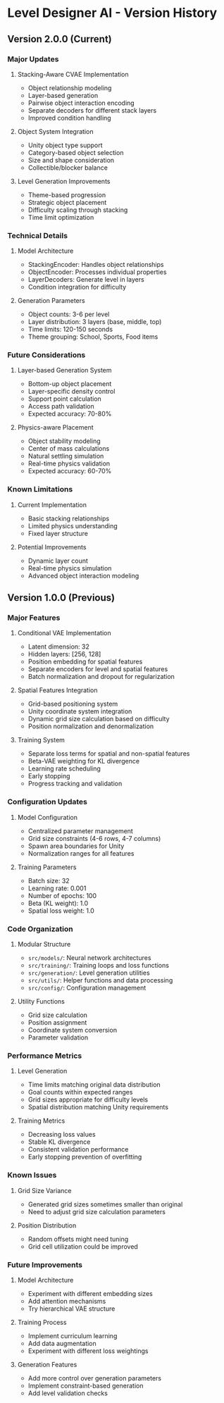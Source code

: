 # Level Designer AI - Version History

## Version 2.0.0 (Current)

### Major Updates
1. Stacking-Aware CVAE Implementation
   - Object relationship modeling
   - Layer-based generation
   - Pairwise object interaction encoding
   - Separate decoders for different stack layers
   - Improved condition handling

2. Object System Integration
   - Unity object type support
   - Category-based object selection
   - Size and shape consideration
   - Collectible/blocker balance

3. Level Generation Improvements
   - Theme-based progression
   - Strategic object placement
   - Difficulty scaling through stacking
   - Time limit optimization

### Technical Details
1. Model Architecture
   - StackingEncoder: Handles object relationships
   - ObjectEncoder: Processes individual properties
   - LayerDecoders: Generate level in layers
   - Condition integration for difficulty

2. Generation Parameters
   - Object counts: 3-6 per level
   - Layer distribution: 3 layers (base, middle, top)
   - Time limits: 120-150 seconds
   - Theme grouping: School, Sports, Food items

### Future Considerations
1. Layer-based Generation System
   - Bottom-up object placement
   - Layer-specific density control
   - Support point calculation
   - Access path validation
   - Expected accuracy: 70-80%

2. Physics-aware Placement
   - Object stability modeling
   - Center of mass calculations
   - Natural settling simulation
   - Real-time physics validation
   - Expected accuracy: 60-70%

### Known Limitations
1. Current Implementation
   - Basic stacking relationships
   - Limited physics understanding
   - Fixed layer structure

2. Potential Improvements
   - Dynamic layer count
   - Real-time physics simulation
   - Advanced object interaction modeling

## Version 1.0.0 (Previous)

### Major Features
1. Conditional VAE Implementation
   - Latent dimension: 32
   - Hidden layers: [256, 128]
   - Position embedding for spatial features
   - Separate encoders for level and spatial features
   - Batch normalization and dropout for regularization

2. Spatial Features Integration
   - Grid-based positioning system
   - Unity coordinate system integration
   - Dynamic grid size calculation based on difficulty
   - Position normalization and denormalization

3. Training System
   - Separate loss terms for spatial and non-spatial features
   - Beta-VAE weighting for KL divergence
   - Learning rate scheduling
   - Early stopping
   - Progress tracking and validation

### Configuration Updates
1. Model Configuration
   - Centralized parameter management
   - Grid size constraints (4-6 rows, 4-7 columns)
   - Spawn area boundaries for Unity
   - Normalization ranges for all features

2. Training Parameters
   - Batch size: 32
   - Learning rate: 0.001
   - Number of epochs: 100
   - Beta (KL weight): 1.0
   - Spatial loss weight: 1.0

### Code Organization
1. Modular Structure
   - `src/models/`: Neural network architectures
   - `src/training/`: Training loops and loss functions
   - `src/generation/`: Level generation utilities
   - `src/utils/`: Helper functions and data processing
   - `src/config/`: Configuration management

2. Utility Functions
   - Grid size calculation
   - Position assignment
   - Coordinate system conversion
   - Parameter validation

### Performance Metrics
1. Level Generation
   - Time limits matching original data distribution
   - Goal counts within expected ranges
   - Grid sizes appropriate for difficulty levels
   - Spatial distribution matching Unity requirements

2. Training Metrics
   - Decreasing loss values
   - Stable KL divergence
   - Consistent validation performance
   - Early stopping prevention of overfitting

### Known Issues
1. Grid Size Variance
   - Generated grid sizes sometimes smaller than original
   - Need to adjust grid size calculation parameters

2. Position Distribution
   - Random offsets might need tuning
   - Grid cell utilization could be improved

### Future Improvements
1. Model Architecture
   - Experiment with different embedding sizes
   - Add attention mechanisms
   - Try hierarchical VAE structure

2. Training Process
   - Implement curriculum learning
   - Add data augmentation
   - Experiment with different loss weightings

3. Generation Features
   - Add more control over generation parameters
   - Implement constraint-based generation
   - Add level validation checks 